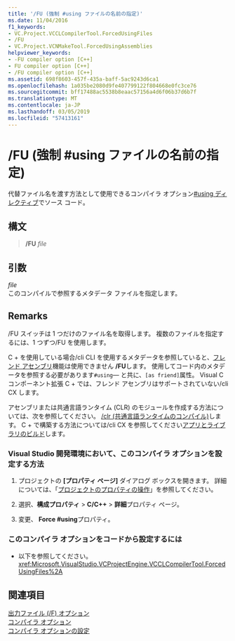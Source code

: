 ```yaml
---
title: '/FU (強制 #using ファイルの名前の指定)'
ms.date: 11/04/2016
f1_keywords:
- VC.Project.VCCLCompilerTool.ForcedUsingFiles
- /FU
- VC.Project.VCNMakeTool.ForcedUsingAssemblies
helpviewer_keywords:
- -FU compiler option [C++]
- FU compiler option [C++]
- /FU compiler option [C++]
ms.assetid: 698f8603-457f-435a-baff-5ac9243d6ca1
ms.openlocfilehash: 1a035be2080d9fe407799122f804668e0fc3ce76
ms.sourcegitcommit: bff17488ac5538b8eaac57156a4d6f06b37d6b7f
ms.translationtype: MT
ms.contentlocale: ja-JP
ms.lasthandoff: 03/05/2019
ms.locfileid: "57413161"
---
```

# <a name="fu-name-forced-using-file"></a>/FU (強制 #using ファイルの名前の指定)

代替ファイル名を渡す方法として使用できるコンパイラ オプション[#using ディレクティブ](../../preprocessor/hash-using-directive-cpp.md)でソース コード。

## <a name="syntax"></a>構文

> **/FU** *file*

## <a name="arguments"></a>引数

*file*<br/>
このコンパイルで参照するメタデータ ファイルを指定します。

## <a name="remarks"></a>Remarks

/FU スイッチは 1 つだけのファイル名を取得します。 複数のファイルを指定するには、1 つずつ/FU を使用します。

C + を使用している場合/cli CLI を使用するメタデータを参照していると、[フレンド アセンブリ](../../dotnet/friend-assemblies-cpp.md)機能は使用できません **/FU**します。 使用してコード内のメタデータを参照する必要があります`#using`— と共に、`[as friend]`属性。 Visual C コンポーネント拡張 C + では、フレンド アセンブリはサポートされていない/cli CX します。

アセンブリまたは共通言語ランタイム (CLR) のモジュールを作成する方法については、次を参照してください。 [/clr (共通言語ランタイムのコンパイル)](../../build/reference/clr-common-language-runtime-compilation.md)します。 C + で構築する方法については/cli CX を参照してください[アプリとライブラリのビルド](../../cppcx/building-apps-and-libraries-c-cx.md)します。

### <a name="to-set-this-compiler-option-in-the-visual-studio-development-environment"></a>Visual Studio 開発環境において、このコンパイラ オプションを設定する方法

1. プロジェクトの **[プロパティ ページ]** ダイアログ ボックスを開きます。 詳細については、「[プロジェクトのプロパティの操作](../../ide/working-with-project-properties.md)」を参照してください。

1. 選択、**構成プロパティ** > **C/C++** > **詳細**プロパティ ページ。

1. 変更、 **Force #using**プロパティ。

### <a name="to-set-this-compiler-option-programmatically"></a>このコンパイラ オプションをコードから設定するには

- 以下を参照してください。<xref:Microsoft.VisualStudio.VCProjectEngine.VCCLCompilerTool.ForcedUsingFiles%2A>

## <a name="see-also"></a>関連項目

[出力ファイル (/F) オプション](../../build/reference/output-file-f-options.md)<br/>
[コンパイラ オプション](../../build/reference/compiler-options.md)<br/>
[コンパイラ オプションの設定](../../build/reference/setting-compiler-options.md)

